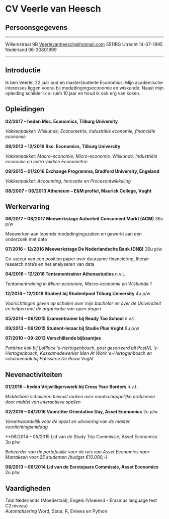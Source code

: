 CV Veerle van Heesch
=============


Persoonsgegevens 
-------------

-------------------     ----------------------------
Willemstraat 9B         Veerlevanheesch@hotmail.com
3511RG Utrecht          14-07-1995               
Nederland               06-30801999           
-------------------     ----------------------------


Introductie
--------------------------
Ik ben Veerle, 22 jaar oud en masterstudente Economics. Mijn academische interesses liggen vooral bij mededingingseconomie en wiskunde. Naast mijn opleiding schilder ik al ruim 10 jaar en houd ik ook erg van koken.


Opleidingen
---------------------------
**02/2017 – heden	Msc. Economics, Tilburg University**

*Vakkenpakket: Wiskunde, Econometrie, Industriële economie, financiële economie* 


**08/2013 – 12/2016 	Bsc. Economics, Tilburg University**

*Vakkenpakket: Macro-economie, Micro-economie, Wiskunde, Industriële economie en extra vakken Econometrie*


**08/2015 – 01/2016 	Exchange Programma, Bradford University, Engeland** 

*Vakkenpakket: Accounting, Innovatie en Procesontwikkeling*


**08/2007 – 06/2013	Atheneum – E&M profiel, Maurick College, Vught**				


Werkervaring
--------------------------------------
**06/2017 – 08/2017 	Meewerkstage Autoriteit Consument Markt (ACM)**                                             36u p/w

Meewerken aan lopende mededingingszaken en gewerkt aan een onderzoek met data

**07/2016 – 12/2016	Meewerkstage De Nederlandsche Bank (DNB)**     	         	                                     36u p/w

Co-auteur van een position paper over duurzame financiering, literair research nota’s en het analyseren van data 

**04/2016 – 12/2016	Tentamentrainer Athenastudies**                                                      					  n.v.t.

*Tentamentraining in Micro-economie, Macro-economie en Wiskunde 1*

**12/2014 – 12/2016	Student bij Studentpool Tilburg University**	                    	             4u p/w

*Voorlichtingen geven op scholen over mijn bachelor en over de Universiteit en helpen met de organisatie van open dagen*

**05/2014 – 06/2015	Examentrainer bij Ready Too School** 			                             n.v.t.

**09/2013 – 06/2015 	Student-leraar bij Studie Plus Vught** 		                                        6u p/w

**07/2010 – 09-2013	Verschillende bijbaantjes**

*Parttime kok bij LaPlace ’s-Hertogenbosch, post gesorteerd bij PostNL ’s-Hertogenbosch, Kassamedewerker Men At Work ’s-Hertogenbosch en 
schoonmaak bij Patisserie De Rouw Vught*

Nevenactiviteiten
-------------------------------

**01/2016 – heden 	Vrijwilligerswerk bij Cross Your Borders** 				  n.v.t.

*Middelbare scholieren bewust maken over maatschappelijke problemen door middel van interactieve spellen* 

**02/2016 – 04/2016	Voorzitter Orientation Day, Asset Economics** 	                     	             2u p/w

*Verantwoordelijk voor de opzet en uitvoering van de master voorlichtingsmiddag* 

**08/2014 – 05/2015	Lid van de Study Trip Commissie, Asset Economics                                  3u p/w

*Beheerder van de portefeuille voor de reis van Asset Economics naar Marrakesh voor 25 studenten (budget €10.000,-)*

**08/2013 – 06/2014	Lid van de Eerstejaars Commissie, Asset Economics**                                2u p/w

Vaardigheden 
---------------------
*Taal* Nederlands (Moedertaal), Engels (Vloeiend - Erasmus language test C2 niveau)  
*Automatisering*  Word, Stata, R, Eviews en Python
